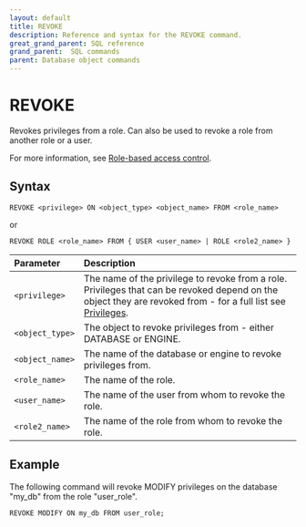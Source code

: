 ```yaml
---
layout: default
title: REVOKE
description: Reference and syntax for the REVOKE command.
great_grand_parent: SQL reference
grand_parent:  SQL commands
parent: Database object commands
---
```


# REVOKE
Revokes privileges from a role. Can also be used to revoke a role from another role or a user. 

For more information, see [Role-based access control](../../../Guides/managing-your-organization/rbac.md).

## Syntax

```REVOKE <privilege> ON <object_type> <object_name> FROM <role_name>```

or

```REVOKE ROLE <role_name> FROM { USER <user_name> | ROLE <role2_name> }```


| Parameter  | Description |
| :--------- | :---------- |
| `<privilege>` | The name of the privilege to revoke from a role. Privileges that can be revoked depend on the object they are revoked from - for a full list see [Privileges](../../../Guides/managing-your-organization/rbac.md#privileges). |
| `<object_type>` | The object to revoke privileges from - either DATABASE or ENGINE. |
| `<object_name>` | The name of the database or engine to revoke privileges from. |
| `<role_name>` | The name of the role. |
| `<user_name>` | The name of the user from whom to revoke the role. |
| `<role2_name>` | The name of the role from whom to revoke the role. |

## Example

The following command will revoke MODIFY privileges on the database "my_db" from the role "user_role".

```REVOKE MODIFY ON my_db FROM user_role;```
